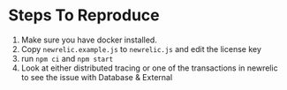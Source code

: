 # Steps To Reproduce

1. Make sure you have docker installed.
2. Copy `newrelic.example.js` to `newrelic.js` and edit the license key
3. run `npm ci` and `npm start`
4. Look at either distributed tracing or one of the transactions in newrelic to see the issue with Database & External
